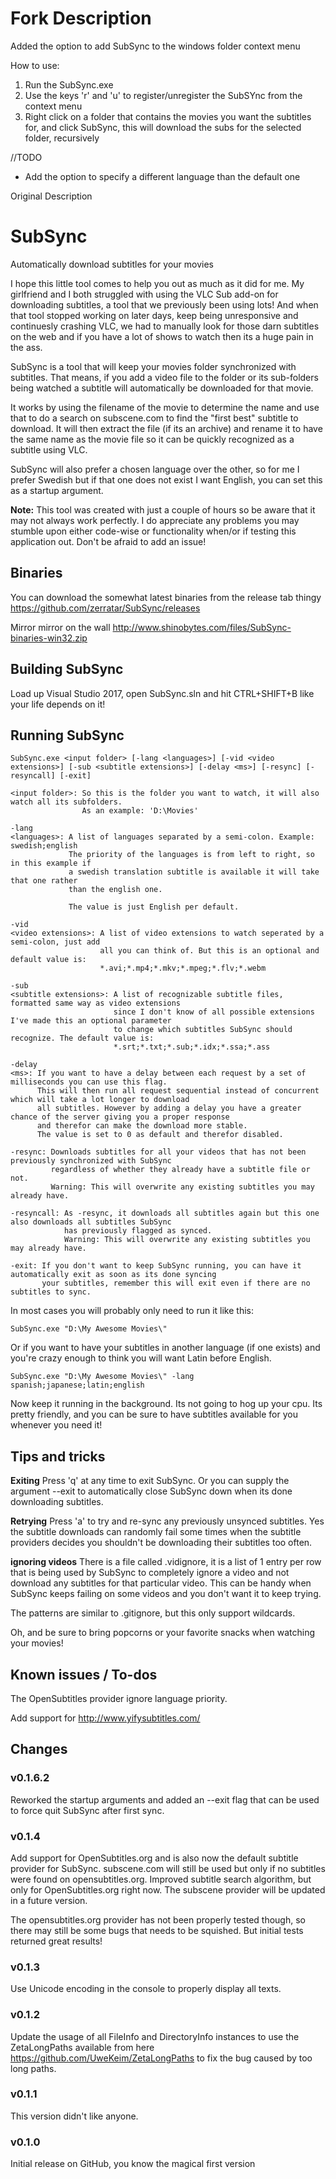 # Fork Description
Added the option to add SubSync to the windows folder context menu

How to use:
1) Run the SubSync.exe
2) Use the keys 'r' and 'u' to register/unregister the SubSYnc from the context menu
3) Right click on a folder that contains the movies you want the subtitles for, and click SubSync, this will download the subs for the selected folder, recursively

//TODO
- Add the option to specify a different language than the default one

Original Description
# SubSync
Automatically download subtitles for your movies

I hope this little tool comes to help you out as much as it did for me. My girlfriend and I both struggled with using the VLC Sub add-on for downloading subtitles, a tool that we previously been using lots! And when that tool stopped working on later days, keep being unresponsive and continuesly crashing VLC, we had to manually look for those darn subtitles on the web and if you have a lot of shows to watch then its a huge pain in the ass.

SubSync is a tool that will keep your movies folder synchronized with subtitles. That means, if you add a video file to the folder or its sub-folders being watched a subtitle will automatically be downloaded for that movie.

It works by using the filename of the movie to determine the name and use that to do a search on subscene.com to find the "first best" subtitle to download. It will then extract the file (if its an archive) and rename it to have the same name as the movie file so it can be quickly recognized as a subtitle using VLC. 

SubSync will also prefer a chosen language over the other, so for me I prefer Swedish but if that one does not exist I want English, you can set this as a startup argument.

**Note:**
This tool was created with just a couple of hours so be aware that it may not always work perfectly.
I do appreciate any problems you may stumble upon either code-wise or functionality when/or if testing this application out. Don't be afraid to add an issue!

## Binaries
You can download the somewhat latest binaries from the release tab thingy
https://github.com/zerratar/SubSync/releases

Mirror mirror on the wall
http://www.shinobytes.com/files/SubSync-binaries-win32.zip

## Building SubSync
Load up Visual Studio 2017, open SubSync.sln and hit CTRL+SHIFT+B like your life depends on it!

## Running SubSync
```batch
SubSync.exe <input folder> [-lang <languages>] [-vid <video extensions>] [-sub <subtitle extensions>] [-delay <ms>] [-resync] [-resyncall] [-exit]

<input folder>: So this is the folder you want to watch, it will also watch all its subfolders.
                As an example: 'D:\Movies'

-lang
<languages>: A list of languages separated by a semi-colon. Example: swedish;english
             The priority of the languages is from left to right, so in this example if 
             a swedish translation subtitle is available it will take that one rather 
             than the english one.

             The value is just English per default.

-vid
<video extensions>: A list of video extensions to watch seperated by a semi-colon, just add
                    all you can think of. But this is an optional and default value is:
                    *.avi;*.mp4;*.mkv;*.mpeg;*.flv;*.webm

-sub
<subtitle extensions>: A list of recognizable subtitle files, formatted same way as video extensions
                       since I don't know of all possible extensions I've made this an optional parameter
                       to change which subtitles SubSync should recognize. The default value is:
                       *.srt;*.txt;*.sub;*.idx;*.ssa;*.ass

-delay
<ms>: If you want to have a delay between each request by a set of milliseconds you can use this flag. 
      This will then run all request sequential instead of concurrent which will take a lot longer to download
      all subtitles. However by adding a delay you have a greater chance of the server giving you a proper response
      and therefor can make the download more stable. 
      The value is set to 0 as default and therefor disabled.

-resync: Downloads subtitles for all your videos that has not been previously synchronized with SubSync
         regardless of whether they already have a subtitle file or not. 
         Warning: This will overwrite any existing subtitles you may already have.

-resyncall: As -resync, it downloads all subtitles again but this one also downloads all subtitles SubSync
            has previously flagged as synced.
            Warning: This will overwrite any existing subtitles you may already have.

-exit: If you don't want to keep SubSync running, you can have it automatically exit as soon as its done syncing
       your subtitles, remember this will exit even if there are no subtitles to sync.
```

In most cases you will probably only need to run it like this:

```batch
SubSync.exe "D:\My Awesome Movies\"
```

Or if you want to have your subtitles in another language (if one exists) and you're
crazy enough to think you will want Latin before English.

```batch
SubSync.exe "D:\My Awesome Movies\" -lang spanish;japanese;latin;english
```

Now keep it running in the background. Its not going to hog up your cpu. Its pretty friendly, and you can be sure to have subtitles available for you whenever you need it!

## Tips and tricks
**Exiting**
Press 'q' at any time to exit SubSync.
Or you can supply the argument --exit to automatically close SubSync down when its done downloading subtitles.

**Retrying**
Press 'a' to try and re-sync any previously unsynced subtitles. Yes the subtitle downloads can randomly fail some times when the subtitle providers decides you shouldn't be downloading their subtitles too often.

**ignoring videos**
There is a file called .vidignore, it is a list of 1 entry per row that is being used by SubSync to completely ignore a video and not
download any subtitles for that particular video. This can be handy when SubSync keeps failing on some videos and you don't want it
to keep trying.

The patterns are similar to .gitignore, but this only support wildcards.

Oh, and be sure to bring popcorns or your favorite snacks when watching your movies!

## Known issues / To-dos

The OpenSubtitles provider ignore language priority.

Add support for http://www.yifysubtitles.com/

## Changes
### v0.1.6.2
Reworked the startup arguments and added an --exit flag that can be used to force quit SubSync after first sync.

### v0.1.4
Add support for OpenSubtitles.org and is also now the default subtitle provider for SubSync. subscene.com will still be used but only if no subtitles were found on opensubtitles.org.
Improved subtitle search algorithm, but only for OpenSubtitles.org right now. The subscene provider will be updated in a future version.

The opensubtitles.org provider has not been properly tested though, so there may still be some bugs that needs to be squished. But initial tests returned great results!

### v0.1.3
Use Unicode encoding in the console to properly display all texts.

### v0.1.2
Update the usage of all FileInfo and DirectoryInfo instances to use the ZetaLongPaths available from here https://github.com/UweKeim/ZetaLongPaths to fix the bug caused by too long paths.

### v0.1.1
This version didn't like anyone.

### v0.1.0
Initial release on GitHub, you know the magical first version
